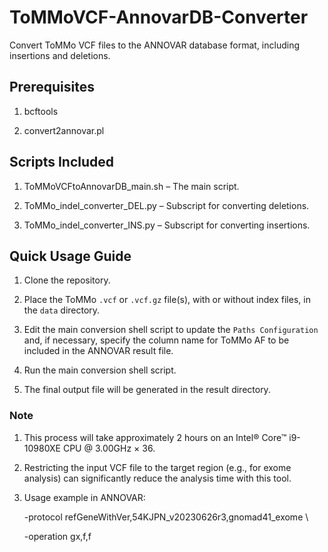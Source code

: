 # ToMMoVCF-AnnovarDB-Converter
Convert ToMMo VCF files to the ANNOVAR database format, including insertions and deletions.


## Prerequisites
1. bcftools

2. convert2annovar.pl

## Scripts Included
1. ToMMoVCFtoAnnovarDB_main.sh – The main script.

2. ToMMo_indel_converter_DEL.py – Subscript for converting deletions.

3. ToMMo_indel_converter_INS.py – Subscript for converting insertions.


## Quick Usage Guide
1. Clone the repository.

2. Place the ToMMo `.vcf` or `.vcf.gz` file(s), with or without index files, in the `data` directory.
 
3. Edit the main conversion shell script to update the `Paths Configuration` and, if necessary, specify the column name for ToMMo AF to be included in the ANNOVAR result file.

4. Run the main conversion shell script.

5. The final output file will be generated in the result directory.


### Note
1. This process will take approximately 2 hours on an Intel® Core™ i9-10980XE CPU @ 3.00GHz × 36.

2. Restricting the input VCF file to the target region (e.g., for exome analysis) can significantly reduce the analysis time with this tool.

3. Usage example in ANNOVAR:

   -protocol refGeneWithVer,54KJPN_v20230626r3,gnomad41_exome \

   -operation gx,f,f

